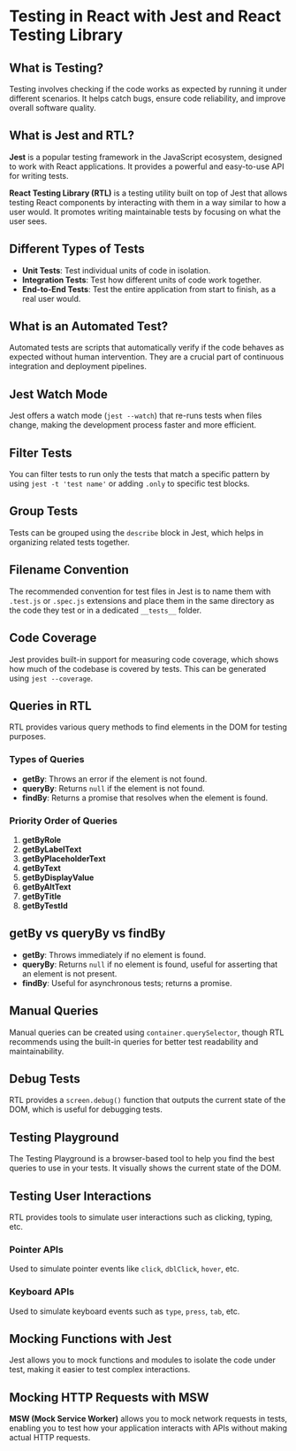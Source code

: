 # Testing in React with Jest and React Testing Library

## What is Testing?
Testing involves checking if the code works as expected by running it under different scenarios. It helps catch bugs, ensure code reliability, and improve overall software quality.

## What is Jest and RTL?
**Jest** is a popular testing framework in the JavaScript ecosystem, designed to work with React applications. It provides a powerful and easy-to-use API for writing tests.

**React Testing Library (RTL)** is a testing utility built on top of Jest that allows testing React components by interacting with them in a way similar to how a user would. It promotes writing maintainable tests by focusing on what the user sees.

## Different Types of Tests
- **Unit Tests**: Test individual units of code in isolation.
- **Integration Tests**: Test how different units of code work together.
- **End-to-End Tests**: Test the entire application from start to finish, as a real user would.

## What is an Automated Test?
Automated tests are scripts that automatically verify if the code behaves as expected without human intervention. They are a crucial part of continuous integration and deployment pipelines.

## Jest Watch Mode
Jest offers a watch mode (`jest --watch`) that re-runs tests when files change, making the development process faster and more efficient.

## Filter Tests
You can filter tests to run only the tests that match a specific pattern by using `jest -t 'test name'` or adding `.only` to specific test blocks.

## Group Tests
Tests can be grouped using the `describe` block in Jest, which helps in organizing related tests together.

## Filename Convention
The recommended convention for test files in Jest is to name them with `.test.js` or `.spec.js` extensions and place them in the same directory as the code they test or in a dedicated `__tests__` folder.

## Code Coverage
Jest provides built-in support for measuring code coverage, which shows how much of the codebase is covered by tests. This can be generated using `jest --coverage`.

## Queries in RTL
RTL provides various query methods to find elements in the DOM for testing purposes.

### Types of Queries
- **getBy**: Throws an error if the element is not found.
- **queryBy**: Returns `null` if the element is not found.
- **findBy**: Returns a promise that resolves when the element is found.

### Priority Order of Queries
1. **getByRole**
2. **getByLabelText**
3. **getByPlaceholderText**
4. **getByText**
5. **getByDisplayValue**
6. **getByAltText**
7. **getByTitle**
8. **getByTestId**

## getBy vs queryBy vs findBy
- **getBy**: Throws immediately if no element is found.
- **queryBy**: Returns `null` if no element is found, useful for asserting that an element is not present.
- **findBy**: Useful for asynchronous tests; returns a promise.

## Manual Queries
Manual queries can be created using `container.querySelector`, though RTL recommends using the built-in queries for better test readability and maintainability.

## Debug Tests
RTL provides a `screen.debug()` function that outputs the current state of the DOM, which is useful for debugging tests.

## Testing Playground
The Testing Playground is a browser-based tool to help you find the best queries to use in your tests. It visually shows the current state of the DOM.

## Testing User Interactions
RTL provides tools to simulate user interactions such as clicking, typing, etc.

### Pointer APIs
Used to simulate pointer events like `click`, `dblClick`, `hover`, etc.

### Keyboard APIs
Used to simulate keyboard events such as `type`, `press`, `tab`, etc.

## Mocking Functions with Jest
Jest allows you to mock functions and modules to isolate the code under test, making it easier to test complex interactions.

## Mocking HTTP Requests with MSW
**MSW (Mock Service Worker)** allows you to mock network requests in tests, enabling you to test how your application interacts with APIs without making actual HTTP requests.
